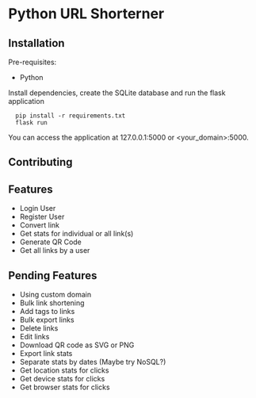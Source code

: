 # Python URL Shorterner


## Installation

Pre-requisites:

- Python

Install dependencies, create the SQLite database and run the flask application

```
  pip install -r requirements.txt
  flask run
```

You can access the application at 127.0.0.1:5000 or <your_domain>:5000.

## Contributing



## Features
- Login User
- Register User
- Convert link
- Get stats for individual or all link(s)
- Generate QR Code
- Get all links by a user

## Pending Features
- Using custom domain
- Bulk link shortening
- Add tags to links
- Bulk export links
- Delete links
- Edit links
- Download QR code as SVG or PNG
- Export link stats
- Separate stats by dates (Maybe try NoSQL?)
- Get location stats for clicks
- Get device stats for clicks
- Get browser stats for clicks